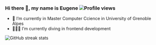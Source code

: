 ### Hi there 👋, my name is Eugene ![Profile views](https://gpvc.arturio.dev/YudjinSud)  

- 🌱 I’m currently in Master Computer Ccience in University of Grenoble Alpes 
- 👨🏻‍💻 I’m currently diving in frontend development



![GitHub streak stats](https://github-readme-streak-stats.herokuapp.com/?user=YudjinSud)  
